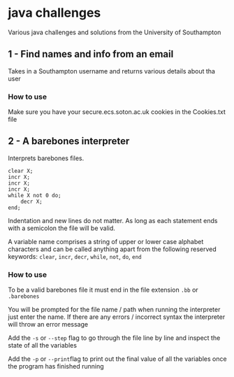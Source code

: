 # java challenges
 Various java challenges and solutions from the University of Southampton

## 1 - Find names and info from an email

Takes in a Southampton username and returns various details about tha user

### How to use
Make sure you have your secure.ecs.soton.ac.uk cookies in the Cookies.txt file

## 2 - A barebones interpreter

Interprets barebones files.

```
clear X;
incr X;
incr X;
incr X;
while X not 0 do;
    decr X;
end;
```

Indentation and new lines do not matter. As long as each statement ends with 
a semicolon the file will be valid.

A variable name comprises a string of upper or lower case alphabet characters 
and can be called anything apart from the following reserved keywords:
`clear`, `incr`, `decr`, `while`, `not`, `do`, `end`

### How to use

To be a valid barebones file it must end in the file extension `.bb` or `.barebones`

You will be prompted for the file name / path when running the interpreter
just enter the name. If there are any errors / incorrect syntax the interpreter
will throw an error message

Add the `-s` or `--step` flag to go through the file line by line and inspect
the state of all the variables

Add the `-p` or `--print`flag to print out the final value of all the variables
once the program has finished running

